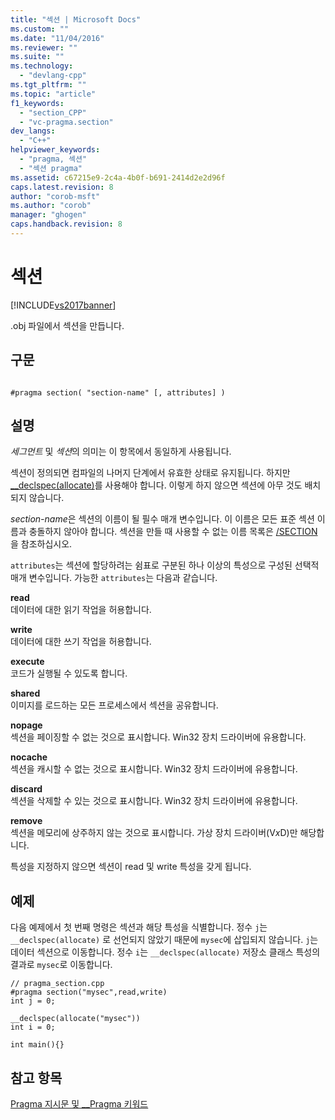 ```yaml
---
title: "섹션 | Microsoft Docs"
ms.custom: ""
ms.date: "11/04/2016"
ms.reviewer: ""
ms.suite: ""
ms.technology: 
  - "devlang-cpp"
ms.tgt_pltfrm: ""
ms.topic: "article"
f1_keywords: 
  - "section_CPP"
  - "vc-pragma.section"
dev_langs: 
  - "C++"
helpviewer_keywords: 
  - "pragma, 섹션"
  - "섹션 pragma"
ms.assetid: c67215e9-2c4a-4b0f-b691-2414d2e2d96f
caps.latest.revision: 8
author: "corob-msft"
ms.author: "corob"
manager: "ghogen"
caps.handback.revision: 8
---
```

# 섹션
[!INCLUDE[vs2017banner](../assembler/inline/includes/vs2017banner.md)]

.obj 파일에서 섹션을 만듭니다.  
  
## 구문  
  
```  
  
#pragma section( "section-name" [, attributes] )  
```  
  
## 설명  
 *세그먼트* 및 *섹션*의 의미는 이 항목에서 동일하게 사용됩니다.  
  
 섹션이 정의되면 컴파일의 나머지 단계에서 유효한 상태로 유지됩니다.  하지만 [\_\_declspec\(allocate\)](../cpp/allocate.md)를 사용해야 합니다. 이렇게 하지 않으면 섹션에 아무 것도 배치되지 않습니다.  
  
 *section\-name*은 섹션의 이름이 될 필수 매개 변수입니다.  이 이름은 모든 표준 섹션 이름과 충돌하지 않아야 합니다.  섹션을 만들 때 사용할 수 없는 이름 목록은 [\/SECTION](../build/reference/section-specify-section-attributes.md)을 참조하십시오.  
  
 `attributes`는 섹션에 할당하려는 쉼표로 구분된 하나 이상의 특성으로 구성된 선택적 매개 변수입니다.  가능한 `attributes`는 다음과 같습니다.  
  
 **read**  
 데이터에 대한 읽기 작업을 허용합니다.  
  
 **write**  
 데이터에 대한 쓰기 작업을 허용합니다.  
  
 **execute**  
 코드가 실행될 수 있도록 합니다.  
  
 **shared**  
 이미지를 로드하는 모든 프로세스에서 섹션을 공유합니다.  
  
 **nopage**  
 섹션을 페이징할 수 없는 것으로 표시합니다. Win32 장치 드라이버에 유용합니다.  
  
 **nocache**  
 섹션을 캐시할 수 없는 것으로 표시합니다. Win32 장치 드라이버에 유용합니다.  
  
 **discard**  
 섹션을 삭제할 수 있는 것으로 표시합니다. Win32 장치 드라이버에 유용합니다.  
  
 **remove**  
 섹션을 메모리에 상주하지 않는 것으로 표시합니다. 가상 장치 드라이버\(V*x*D\)만 해당합니다.  
  
 특성을 지정하지 않으면 섹션이 read 및 write 특성을 갖게 됩니다.  
  
## 예제  
 다음 예제에서 첫 번째 명령은 섹션과 해당 특성을 식별합니다.  정수 `j`는 `__declspec(allocate)` 로 선언되지 않았기 때문에 `mysec`에 삽입되지 않습니다. `j`는 데이터 섹션으로 이동합니다.  정수 `i`는 `__declspec(allocate)` 저장소 클래스 특성의 결과로 `mysec`로 이동합니다.  
  
```  
// pragma_section.cpp  
#pragma section("mysec",read,write)  
int j = 0;  
  
__declspec(allocate("mysec"))  
int i = 0;  
  
int main(){}  
```  
  
## 참고 항목  
 [Pragma 지시문 및 \_\_Pragma 키워드](../preprocessor/pragma-directives-and-the-pragma-keyword.md)